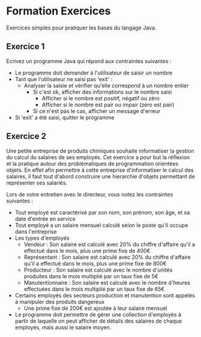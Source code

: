 # Formation Exercices
Exercices simples pour pratiquer les bases du langage Java.

## Exercice 1

Ecrivez un programme Java qui répond aux contraintes suivantes :
- Le programme doit demander à l'utilisateur de saisir un nombre
- Tant que l'utilisateur ne saisi pas 'exit' :
  - Analyser la saisie et vérifier qu'elle correspond à un nombre entier
    - Si c'est ok, afficher des informations sur le nombre saisi
      - Afficher si le nombre est positif, négatif ou zéro
      - Afficher si le nombre est pair ou impair (zéro est pair)
    - Si ce n'est pas le cas, afficher un message d'erreur
- Si 'exit' a été saisi, quitter le programme

## Exercice 2

Une petite entreprise de produits chimiques souhaite informatiser la gestion du calcul du salaires de ses employés. Cet exercice a pour but la réflexion et la pratique autour des problématiques de programmation orientées objets. En effet afin permettre à cette entreprise d'informatiser le calcul des salaires, il faut tout d'abord construire une hierarchie d'objets permettant de représenter ses salariés.

Lors de votre entretien avec le directeur, vous notez les contraintes suivantes :
- Tout employé est caractérisé par son nom, son prénom, son âge, et sa date d'entrée en service
- Tout employé a un salaire mensuel calculé selon le poste qu'il occupe dans l'entreprise
- Les types d'employés
  - Vendeur : Son salaire est calculé avec 20% du chiffre d'affaire qu'il a effectué dans le mois, plus une prime fixe de 400€
  - Représentant : Son salaire est calculé avec 20% du chiffre d'affaire qu'il a effectué dans le mois, plus une prime fixe de 800€
  - Producteur : Son salaire est calculé avec le nombre d'unités produites dans le mois multiplié par un taux fixe de 5€
  - Manutentionnaire : Son salaire est calculé avec le nombre d'heures effectuées dans le mois multiplié par un taux fixe de 65€
- Certains employés des secteurs production et manutention sont appelés à manipuler des produits dangereux
  - Une prime fixe de 200€ est ajoutée à leur salaire mensuel
- Le programme doit permettre de gérer une collection d'employés à partir de laquelle on peut afficher de détails des salaires de chaque employés, mais aussi le salaire moyen.
